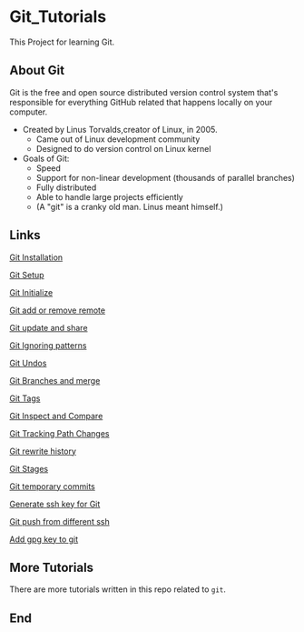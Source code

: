 # Git_Tutorials

This Project for learning Git.

## About Git

Git is the free and open source distributed version control system that's responsible for everything GitHub
related that happens locally on your computer.

- Created by Linus Torvalds,creator of Linux, in 2005.
  - Came out of Linux development community
  - Designed to do version control on Linux kernel
- Goals of Git:
  - Speed
  - Support for non-linear development (thousands of parallel branches)
  - Fully distributed
  - Able to handle large projects efficiently
  - (A "git" is a cranky old man. Linus meant himself.)

## Links

[Git Installation ](INSTALLATION.md)

[Git Setup](SETUP.md)

[Git Initialize](INIT.md)

[Git add or remove remote](ADD_or_REMOVE_REMOTE.md)

[Git update and share](SHARE_and_UPDATE.md)

[Git Ignoring patterns](IGNORING_PATTERNS.md)

[Git Undos](UNDO.md)

[Git Branches and merge](BRANCH_and_MERGE.md)

[Git Tags](TAGS.md)

[Git Inspect and Compare](INSPECT_and_COMPARE.md)

[Git Tracking Path Changes](TRACKING_PATH_CHANGES.md)

[Git rewrite history](REWRITE_HISTORY.md)

[Git Stages](STAGE_and_SNAPSHOT.md)

[Git temporary commits](TEMPORARY_COMMITS.md)

[Generate ssh key for Git](GENERATING_SSH_KEY.md)

[Git push from different ssh](GIT_PUSH_FROM_DIFFERENT_SSH.md)

[Add gpg key to git](../gnugpg/add_gpg_git.md)

## More Tutorials

There are more tutorials written in this repo related to `git`.

## End

